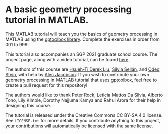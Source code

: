 # A basic geometry processing tutorial in MATLAB.

This MATLAB tutorial will teach you the basics of geometry processing in
MATLAB using the [gptoolbox library](https://github.com/alecjacobson/gptoolbox).
Complete the exercises in order from 001 to 999!

This tutorial also accompanies an SGP 2021 graduate school course.
The project page, along with a video tutorial, can be found
[here](https://odedstein.com/projects/sgp-2021-gp-matlab-course/).

The authors of this course are
[Hsueh-Ti Derek Liu](https://www.dgp.toronto.edu/~hsuehtil/),
[Silvia Sellán](http://dgp.toronto.edu/~sgsellan/), and
[Oded Stein](https://odedstein.com), with help by
[Alec Jacobson](https://www.cs.toronto.edu/~jacobson/).
If you wish to contribute your own geometry processing in MATLAB tutorial that
uses gptoolbox, feel free to create a pull request for this repository!

The authors would like to thank Peter Rock, Leticia Mattos Da Silvia, Alberto
Tono, Lily Kimble, Dorothy Najjuma Kamya and Rahul Arora for their help in
designing this course.

The tutorial is released under the Creative Commons CC BY-SA 4.0 license.
See `LICENSE.txt` for more details.
If you contribute anything to this project, your contributions will
automatically be licensed with the same license.
